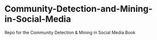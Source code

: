 # Community-Detection-and-Mining-in-Social-Media
Repo for the Community Detection &amp; Mining in Social Media Book
